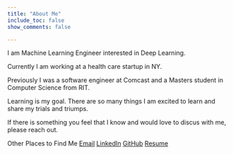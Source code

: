 ```yaml
---
title: "About Me"
include_toc: false
show_comments: false

---
```


I am Machine Learning Engineer interested in Deep Learning.

<!--more-->
Currently I am working at a health care startup in NY.


Previously I was a software engineer at Comcast and a Masters student in Computer Science from RIT.

Learning is my goal. There are so many things I am excited to learn and share my trials and triumps.

If there is something you feel that I know and would love to discus with me, please reach out.



Other Places to Find Me
[Email](npatta01@gmail.com)
[LinkedIn](https://www.linkedin.com/in/nidhinpattaniyil)
[GitHub](https://github.com/npatta01)
[Resume](/assets/cv/nidhin_pattaniyil_resume.pdf)